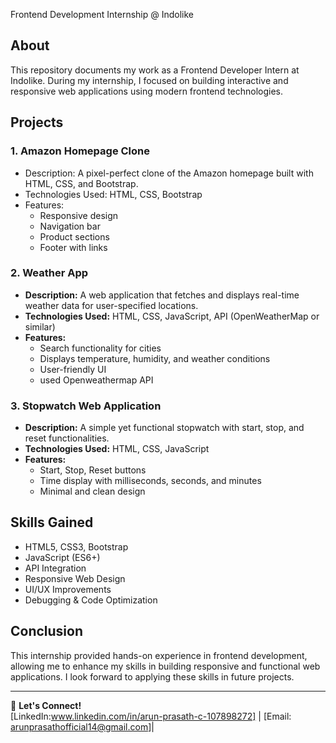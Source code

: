Frontend Development Internship @ Indolike

## About
This repository documents my work as a Frontend Developer Intern at Indolike. During my internship, I focused on building interactive and responsive web applications using modern frontend technologies.

## Projects
### 1. Amazon Homepage Clone
- Description: A pixel-perfect clone of the Amazon homepage built with HTML, CSS, and Bootstrap.
- Technologies Used: HTML, CSS, Bootstrap
- Features:
  - Responsive design
  - Navigation bar
  - Product sections
  - Footer with links

### 2. Weather App
- **Description:** A web application that fetches and displays real-time weather data for user-specified locations.
- **Technologies Used:** HTML, CSS, JavaScript, API (OpenWeatherMap or similar)
- **Features:**
  - Search functionality for cities
  - Displays temperature, humidity, and weather conditions
  - User-friendly UI
  - used Openweathermap API

### 3. Stopwatch Web Application
- **Description:** A simple yet functional stopwatch with start, stop, and reset functionalities.
- **Technologies Used:** HTML, CSS, JavaScript
- **Features:**
  - Start, Stop, Reset buttons
  - Time display with milliseconds, seconds, and minutes
  - Minimal and clean design

## Skills Gained
- HTML5, CSS3, Bootstrap
- JavaScript (ES6+)
- API Integration
- Responsive Web Design
- UI/UX Improvements
- Debugging & Code Optimization

## Conclusion
This internship provided hands-on experience in frontend development, allowing me to enhance my skills in building responsive and functional web applications. I look forward to applying these skills in future projects.

---
📌 **Let's Connect!**  
[LinkedIn:www.linkedin.com/in/arun-prasath-c-107898272] | [Email: arunprasathofficial14@gmail.com]| 

